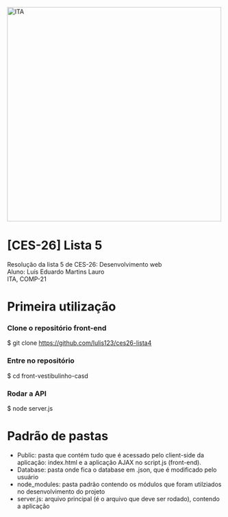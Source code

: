 <img alt="ITA" title="#front-vestibulinho-casd" src="https://logodownload.org/wp-content/uploads/2018/01/ita-logo.png" width="500px" />

# [CES-26] Lista 5
Resolução da lista 5 de CES-26: Desenvolvimento web\
Aluno: Luís Eduardo Martins Lauro\
ITA, COMP-21

# Primeira utilização
### Clone o repositório front-end
$ git clone https://github.com/lulis123/ces26-lista4
### Entre no repositório
$ cd front-vestibulinho-casd
### Rodar a API
$ node server.js

# Padrão de pastas
- Public: pasta que contém tudo que é acessado pelo client-side da aplicação: index.html e a aplicação AJAX no script.js (front-end).
- Database: pasta onde fica o database em .json, que é modificado pelo usuário
- node_modules: pasta padrão contendo os módulos que foram utilziados no desenvolvimento do projeto
- server.js: arquivo principal (é o arquivo que deve ser rodado), contendo a aplicação
